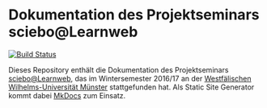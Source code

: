 # Dokumentation des Projektseminars sciebo@Learnweb
[![Build Status](https://travis-ci.org/pssl16/pssl16.github.io.svg?branch=mkdocs)](https://travis-ci.org/pssl16/pssl16.github.io)

Dieses Repository enthält die Dokumentation des Projektseminars [sciebo@Learnweb](https://www.wi.uni-muenster.de/de/studierende/lehrangebot/227197), das im Wintersemester 2016/17 an der [Westfälischen Wilhelms-Universität Münster](http://www.uni-muenster.de/) stattgefunden hat. Als Static Site Generator kommt dabei [MkDocs](http://www.mkdocs.org/) zum Einsatz.
